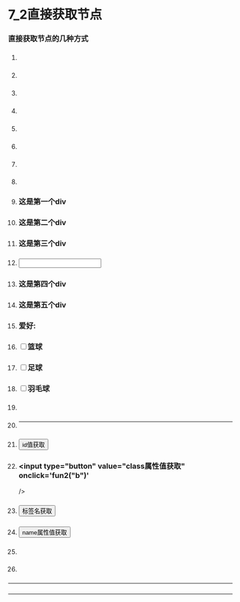 ﻿
# 7_2直接获取节点

### 直接获取节点的几种方式


### 


1.  ### <!DOCTYPE html>
2.  ### <html>
3.  ###         <head>
4.  ###                 <meta charset="UTF-8">
5.  ###                 <title></title>
6.  ###                 <script>
7.  ###                         function fun1(){
8.  ###                                 // 获得document对象
9.  ###                                 var element1 =document.getElementById("d1");
10. ###                                 console.log(element1);
11. ###                                 
12. ###                                 element1.innerText="这是我的div";
13. ###                         }
14. ###                         function fun2(className){
15. ###                                 var elements
    =document.getElementsByClassName(className);
16. ###                                 console.log(elements)
17. ###                                 for(var i =0;i<elements.length;i++){
18. ###                                         console.log(elements[i])
19. ###                                 }
20. ###                         }
21. ###                         function fun3(){
22. ###                                 var elements
    =document.getElementsByTagName("input");
23. ###                                 console.log(elements);
24. ###                                 for(var i =0;i<elements.length;i++){
25. ###                                         console.log(elements[i])
26. ###                                 }
27. ###                         }
28. ###                         function fun4(){
29. ###                                 var
    elements=document.getElementsByName("hobby");
30. ###                                 console.log(elements);
31. ###                                 for(var i =0;i<elements.length;i++){
32. ###                                         console.log(elements[i])
33. ###                                 }
34. ###                         }
35. ###                 </script>
36. ###         </head>
37. ###         <body>
38. ###                 <div id='d1' class="a">这是第一个div</div>
39. ###                 <div id='d2' class="a">这是第二个div</div>
40. ###                 <div id='d3' class="a">这是第三个div</div>
41. ###                 <input id='i1' class="a" name='name1'/>
42. ###                 <div id='d4' class="b" name='name1'>这是第四个div</div>
43. ###                 <div id='d5' class="b">这是第五个div</div>
44. ###                 爱好:
45. ###                 <input type="checkbox" name="hobby"  value="1" />篮球
46. ###                 <input type="checkbox" name="hobby"  value="2" />足球
47. ###                 <input type="checkbox" name="hobby"  value="3" />羽毛球
48. ###         
49. ###                 <hr />
50. ###                 <input type="button" value="id值获取" onclick='fun1()' />
51. ###                 <input type="button" value="class属性值获取" onclick='fun2("b")'
    />
52. ###                 <input type="button" value="标签名获取" onclick='fun3()' />
53. ###                 <input type="button" value="name属性值获取" onclick='fun4()' />
54. ###         </body>
55. ### </html>

** **

### 




------------------------------------------------------------

